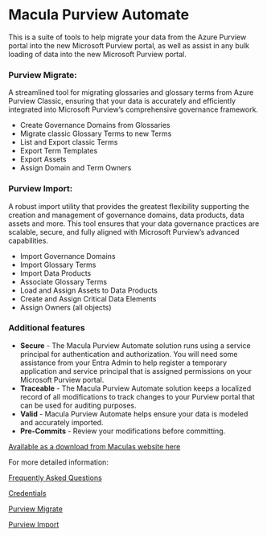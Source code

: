 # Macula Purview Automate

This is a suite of tools to help migrate your data from the Azure Purview portal into the new Microsoft Purview portal, as well as assist in any bulk loading of data into the new Microsoft Purview portal.

### Purview Migrate:

A streamlined tool for migrating  glossaries and glossary terms from Azure Purview Classic, ensuring that your data is accurately and efficiently integrated into Microsoft  Purview’s comprehensive governance framework. 

- Create Governance Domains from Glossaries
- Migrate classic Glossary Terms to new Terms
- List and Export classic Terms
- Export Term Templates
- Export Assets
- Assign Domain and Term Owners

### Purview Import:

A robust import utility that provides the greatest flexibility supporting the creation and management of governance domains, data products, data  assets and more. This tool ensures that your data governance practices  are scalable, secure, and fully aligned with Microsoft Purview’s  advanced capabilities.

- Import Governance Domains
- Import Glossary Terms
- Import Data Products
- Associate Glossary Terms
- Load and Assign Assets to Data Products
- Create and Assign Critical Data Elements
- Assign Owners (all objects)



### Additional features

- **Secure** - The Macula Purview Automate solution runs using a service principal for authentication and authorization. You will need some assistance from  your Entra Admin to help register a temporary application and service principal that is assigned permissions on your Microsoft Purview portal.
- **Traceable** - The Macula Purview Automate solution keeps a localized record of all modifications to track changes to your Purview portal that can be used for auditing purposes. 
- **Valid** - Macula Purview Automate helps ensure your data is modeled and accurately imported.
- **Pre-Commits** - Review your modifications before committing. 



[Available as a download from Maculas website here](https://www.maculasys.com/microsoft-purview)



For more detailed information:

[Frequently Asked Questions](./faq.md)

[Credentials](./credentials.md)

[Purview Migrate](./purview-migrate.md)

[Purview Import](./purview-import.md)